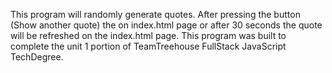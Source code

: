 This program will randomly generate quotes. After pressing the button (Show another quote) the on index.html page or after 30 seconds the quote will be refreshed on the index.html page.
This program was built to complete the unit 1 portion of TeamTreehouse FullStack JavaScript TechDegree.
